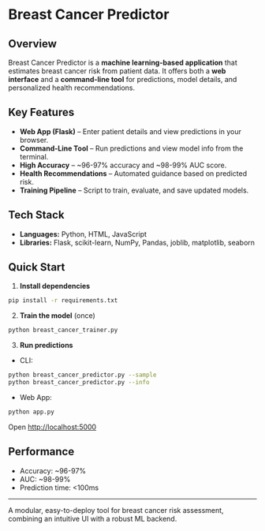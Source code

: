 # Breast Cancer Predictor

## Overview

Breast Cancer Predictor is a **machine learning-based application** that estimates breast cancer risk from patient data. It offers both a **web interface** and a **command-line tool** for predictions, model details, and personalized health recommendations.

## Key Features

* **Web App (Flask)** – Enter patient details and view predictions in your browser.
* **Command-Line Tool** – Run predictions and view model info from the terminal.
* **High Accuracy** – \~96-97% accuracy and \~98-99% AUC score.
* **Health Recommendations** – Automated guidance based on predicted risk.
* **Training Pipeline** – Script to train, evaluate, and save updated models.

## Tech Stack

* **Languages:** Python, HTML, JavaScript
* **Libraries:** Flask, scikit-learn, NumPy, Pandas, joblib, matplotlib, seaborn

## Quick Start

1. **Install dependencies**

```bash
pip install -r requirements.txt
```

2. **Train the model** (once)

```bash
python breast_cancer_trainer.py
```

3. **Run predictions**

* CLI:

```bash
python breast_cancer_predictor.py --sample
python breast_cancer_predictor.py --info
```

* Web App:

```bash
python app.py
```

Open [http://localhost:5000](http://localhost:5000)

## Performance

* Accuracy: \~96-97%
* AUC: \~98-99%
* Prediction time: <100ms

---

A modular, easy-to-deploy tool for breast cancer risk assessment, combining an intuitive UI with a robust ML backend.
